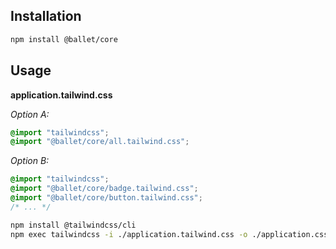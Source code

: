 ## Installation

```bash
npm install @ballet/core
```

## Usage

**application.tailwind.css**

_Option A:_

```css
@import "tailwindcss";
@import "@ballet/core/all.tailwind.css";
```

_Option B:_

```css
@import "tailwindcss";
@import "@ballet/core/badge.tailwind.css";
@import "@ballet/core/button.tailwind.css";
/* ... */
```

```bash
npm install @tailwindcss/cli
npm exec tailwindcss -i ./application.tailwind.css -o ./application.css
```
